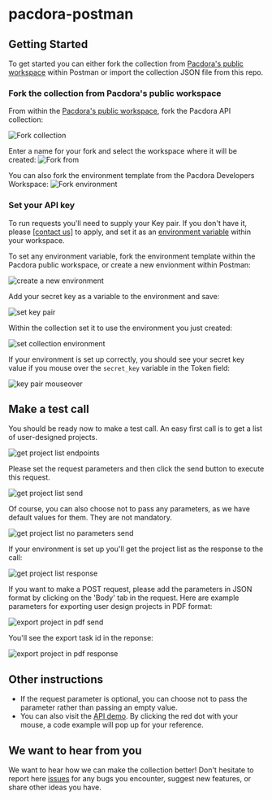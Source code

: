 # pacdora-postman

## Getting Started

To get started you can either fork the collection from [Pacdora's public workspace](https://www.postman.com/pacdoradev/workspace/pacdora-developers) within Postman or import the collection JSON file from this repo.

### Fork the collection from Pacdora's public workspace

From within the [Pacdora's public workspace](https://www.postman.com/pacdoradev/workspace/pacdora-developers), fork the Pacdora API collection:

![Fork collection](assets/postman_fork_collection.png)

Enter a name for your fork and select the workspace where it will be created:
![Fork from](assets/postman_fork_from.png)

You can also fork the environment template from the Pacdora Developers Workspace:
![Fork environment](assets/postman_fork_env.png)

### Set your API key

To run requests you'll need to supply your Key pair. If you don't have it, please <a href="mailto:api@pacdora.com">[contact us]</a> to apply, and set it as an [environment variable](https://learning.postman.com/docs/sending-requests/variables/) within your workspace.

To set any environment variable, fork the environment template within the Pacdora public workspace, or create a new envionment within Postman:

![create a new environment](assets/postman_create_new_env.png)

Add your secret key as a variable to the environment and save:

![set key pair](assets/postman_set_key_and_save.png)

Within the collection set it to use the environment you just created:

![set collection environment](assets/postman_set_collection_environment.png)

If your environment is set up correctly, you should see your secret key value if you mouse over the `secret_key` variable in the Token field:

![key pair mouseover](assets/postman_secret_key_mouseover.png)

## Make a test call

You should be ready now to make a test call. An easy first call is to get a list of user-designed projects.

![get project list endpoints](assets/postman_project_list_endpoints.png)

Please set the request parameters and then click the send button to execute this request.

![get project list send](assets/postman_project_list_send.png)

Of course, you can also choose not to pass any parameters, as we have default values for them. They are not mandatory.

![get project list no parameters send](assets/postman_project_list_no_parameters_send.jpeg)

If your environment is set up you'll get the project list as the response to the call:

![get project list response](assets/postman_project_list_response.png)

If you want to make a POST request, please add the parameters in JSON format by clicking on the 'Body' tab in the request. Here are example parameters for exporting user design projects in PDF format:

![export project in pdf send](assets/postman_export_project_in_pdf_request.png)

You'll see the export task id in the reponse:

![export project in pdf response](assets/postman_export_project_in_pdf_response.png)

## Other instructions

- If the request parameter is optional, you can choose not to pass the parameter rather than passing an empty value.
- You can also visit the [API demo](https://apidemo.pacdora.com/index.html). By clicking the red dot with your mouse, a code example will pop up for your reference.

## We want to hear from you

We want to hear how we can make the collection better! Don't hesitate to report here [issues](https://github.com/Pacdora/pacdora-postman/issues) for any bugs you encounter, suggest new features, or share other ideas you have.
